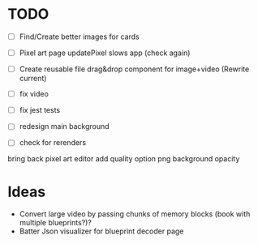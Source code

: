 
# TODO
- [ ] Find/Create better images for cards
- [ ] Pixel art page updatePixel slows app (check again)
- [ ] Create reusable file drag&drop component for image+video (Rewrite current)
- [ ] fix video
- [ ] fix jest tests
- [ ] redesign main background
- [ ] check for rerenders




bring back pixel art editor 
add quality option
png background opacity



# Ideas
- Convert large video by passing chunks of memory blocks (book with multiple blueprints?)?
- Batter Json visualizer for blueprint decoder page